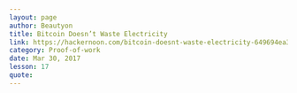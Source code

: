 ```yaml
---
layout: page
author: Beautyon
title: Bitcoin Doesn’t Waste Electricity
link: https://hackernoon.com/bitcoin-doesnt-waste-electricity-649694ea3605
category: Proof-of-work
date: Mar 30, 2017
lesson: 17
quote: 
---
```

